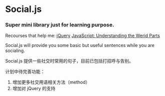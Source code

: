 # Social.js

### Super mini library just for learning purpose.
Recourses that help me: 
[jQuery](https://jquery.com/)
[JavaScript: Understanding the Werid Parts](https://www.udemy.com/understand-javascript/learn/v4/overview)

Social.js will provide you some basic but useful sentences while you are socialing.

Social.js 提供一些社交时常用的句子，目前已包括打招呼与告别。

计划中待完善功能：
1. 增加更多社交用语相关方法（method）
2. 增加对 jQuery 的支持

